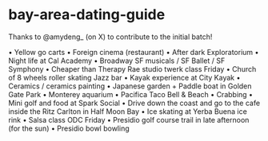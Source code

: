 # bay-area-dating-guide
Thanks to @amydeng_ (on X) to contribute to the initial batch!

• Yellow go carts
• Foreign cinema (restaurant)
• After dark Exploratorium
• Night life at Cal Academy
• Broadway SF musicals / SF Ballet / SF
Symphony
• Cheaper than Therapy
Rae studio twerk class Friday
• Church of 8 wheels roller skating
Jazz bar
• Kayak experience at City Kayak
• Ceramics / ceramics painting
• Japanese garden + Paddle boat in Golden
Gate Park
• Monterey aquarium
• Pacifica Taco Bell & Beach
• Crabbing
• Mini golf and food at Spark Social
• Drive down the coast and go to the cafe inside the Ritz Carlton in Half Moon Bay
• Ice skating at Yerba Buena ice rink
• Salsa class ODC Friday
• Presidio golf course trail in late afternoon (for the sun)
• Presidio bowl bowling
